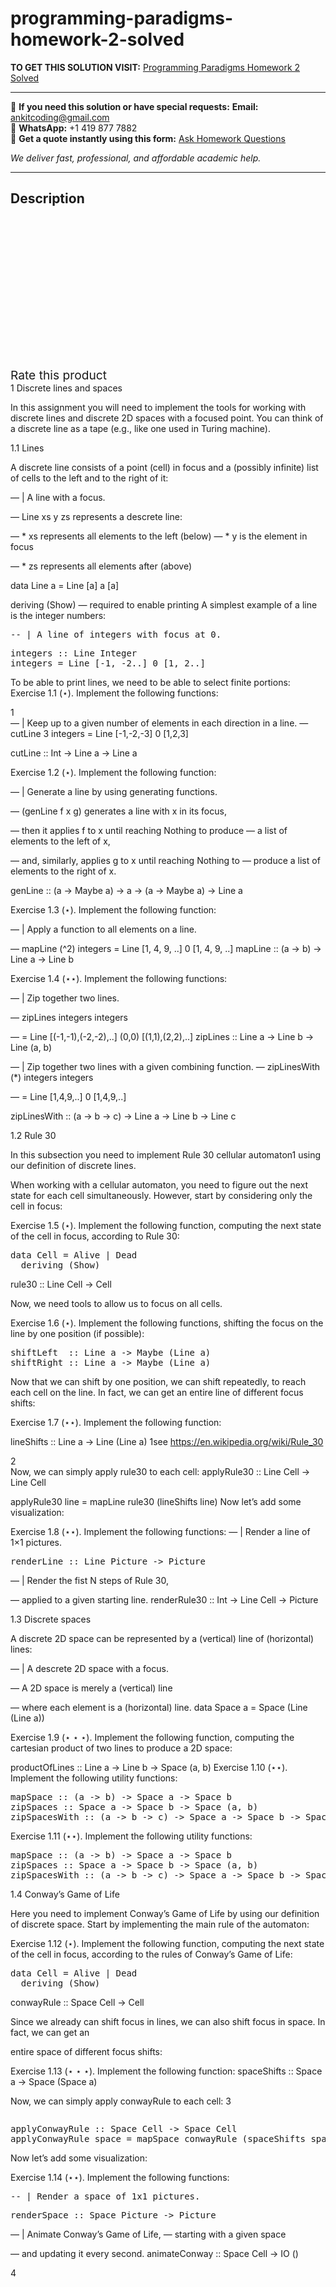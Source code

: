 # programming-paradigms-homework-2-solved
**TO GET THIS SOLUTION VISIT:** [Programming Paradigms Homework 2 Solved](https://www.ankitcodinghub.com/product/programming-paradigms-homework-2-solved/)


---

📩 **If you need this solution or have special requests:** **Email:** ankitcoding@gmail.com  
📱 **WhatsApp:** +1 419 877 7882  
📄 **Get a quote instantly using this form:** [Ask Homework Questions](https://www.ankitcodinghub.com/services/ask-homework-questions/)

*We deliver fast, professional, and affordable academic help.*

---

<h2>Description</h2>



<div class="kk-star-ratings kksr-auto kksr-align-center kksr-valign-top" data-payload="{&quot;align&quot;:&quot;center&quot;,&quot;id&quot;:&quot;100196&quot;,&quot;slug&quot;:&quot;default&quot;,&quot;valign&quot;:&quot;top&quot;,&quot;ignore&quot;:&quot;&quot;,&quot;reference&quot;:&quot;auto&quot;,&quot;class&quot;:&quot;&quot;,&quot;count&quot;:&quot;0&quot;,&quot;legendonly&quot;:&quot;&quot;,&quot;readonly&quot;:&quot;&quot;,&quot;score&quot;:&quot;0&quot;,&quot;starsonly&quot;:&quot;&quot;,&quot;best&quot;:&quot;5&quot;,&quot;gap&quot;:&quot;4&quot;,&quot;greet&quot;:&quot;Rate this product&quot;,&quot;legend&quot;:&quot;0\/5 - (0 votes)&quot;,&quot;size&quot;:&quot;24&quot;,&quot;title&quot;:&quot;Programming Paradigms Homework 2 Solved&quot;,&quot;width&quot;:&quot;0&quot;,&quot;_legend&quot;:&quot;{score}\/{best} - ({count} {votes})&quot;,&quot;font_factor&quot;:&quot;1.25&quot;}">

<div class="kksr-stars">

<div class="kksr-stars-inactive">
            <div class="kksr-star" data-star="1" style="padding-right: 4px">


<div class="kksr-icon" style="width: 24px; height: 24px;"></div>
        </div>
            <div class="kksr-star" data-star="2" style="padding-right: 4px">


<div class="kksr-icon" style="width: 24px; height: 24px;"></div>
        </div>
            <div class="kksr-star" data-star="3" style="padding-right: 4px">


<div class="kksr-icon" style="width: 24px; height: 24px;"></div>
        </div>
            <div class="kksr-star" data-star="4" style="padding-right: 4px">


<div class="kksr-icon" style="width: 24px; height: 24px;"></div>
        </div>
            <div class="kksr-star" data-star="5" style="padding-right: 4px">


<div class="kksr-icon" style="width: 24px; height: 24px;"></div>
        </div>
    </div>

<div class="kksr-stars-active" style="width: 0px;">
            <div class="kksr-star" style="padding-right: 4px">


<div class="kksr-icon" style="width: 24px; height: 24px;"></div>
        </div>
            <div class="kksr-star" style="padding-right: 4px">


<div class="kksr-icon" style="width: 24px; height: 24px;"></div>
        </div>
            <div class="kksr-star" style="padding-right: 4px">


<div class="kksr-icon" style="width: 24px; height: 24px;"></div>
        </div>
            <div class="kksr-star" style="padding-right: 4px">


<div class="kksr-icon" style="width: 24px; height: 24px;"></div>
        </div>
            <div class="kksr-star" style="padding-right: 4px">


<div class="kksr-icon" style="width: 24px; height: 24px;"></div>
        </div>
    </div>
</div>


<div class="kksr-legend" style="font-size: 19.2px;">
            <span class="kksr-muted">Rate this product</span>
    </div>
    </div>
<div class="page" title="Page 1">
<div class="layoutArea">
<div class="column">
1 Discrete lines and spaces

In this assignment you will need to implement the tools for working with discrete lines and discrete 2D spaces with a focused point. You can think of a discrete line as a tape (e.g., like one used in Turing machine).

1.1 Lines

A discrete line consists of a point (cell) in focus and a (possibly infinite) list of cells to the left and to the right of it:

— | A line with a focus.

— Line xs y zs represents a descrete line:

— * xs represents all elements to the left (below) — * y is the element in focus

— * zs represents all elements after (above)

data Line a = Line [a] a [a]

deriving (Show) — required to enable printing A simplest example of a line is the integer numbers:

<pre>-- | A line of integers with focus at 0.
</pre>
<pre>integers :: Line Integer
integers = Line [-1, -2..] 0 [1, 2..]
</pre>
To be able to print lines, we need to be able to select finite portions: Exercise 1.1 (⋆). Implement the following functions:

</div>
</div>
<div class="layoutArea">
<div class="column">
1

</div>
</div>
</div>
<div class="page" title="Page 2">
<div class="layoutArea">
<div class="column">
— | Keep up to a given number of elements in each direction in a line. — cutLine 3 integers = Line [-1,-2,-3] 0 [1,2,3]

cutLine :: Int -&gt; Line a -&gt; Line a

Exercise 1.2 (⋆). Implement the following function:

— | Generate a line by using generating functions.

— (genLine f x g) generates a line with x in its focus,

— then it applies f to x until reaching Nothing to produce — a list of elements to the left of x,

— and, similarly, applies g to x until reaching Nothing to — produce a list of elements to the right of x.

genLine :: (a -&gt; Maybe a) -&gt; a -&gt; (a -&gt; Maybe a) -&gt; Line a

Exercise 1.3 (⋆). Implement the following function:

— | Apply a function to all elements on a line.

— mapLine (^2) integers = Line [1, 4, 9, ..] 0 [1, 4, 9, ..] mapLine :: (a -&gt; b) -&gt; Line a -&gt; Line b

Exercise 1.4 (⋆⋆). Implement the following functions:

— | Zip together two lines.

— zipLines integers integers

— = Line [(-1,-1),(-2,-2),..] (0,0) [(1,1),(2,2),..] zipLines :: Line a -&gt; Line b -&gt; Line (a, b)

— | Zip together two lines with a given combining function. — zipLinesWith (*) integers integers

— = Line [1,4,9,..] 0 [1,4,9,..]

zipLinesWith :: (a -&gt; b -&gt; c) -&gt; Line a -&gt; Line b -&gt; Line c

1.2 Rule 30

In this subsection you need to implement Rule 30 cellular automaton1 using our definition of discrete lines.

When working with a cellular automaton, you need to figure out the next state for each cell simultaneously. However, start by considering only the cell in focus:

Exercise 1.5 (⋆). Implement the following function, computing the next state of the cell in focus, according to Rule 30:

<pre>data Cell = Alive | Dead
  deriving (Show)
</pre>
rule30 :: Line Cell -&gt; Cell

Now, we need tools to allow us to focus on all cells.

Exercise 1.6 (⋆). Implement the following functions, shifting the focus on the line by one position (if possible):

<pre>shiftLeft  :: Line a -&gt; Maybe (Line a)
shiftRight :: Line a -&gt; Maybe (Line a)
</pre>
Now that we can shift by one position, we can shift repeatedly, to reach each cell on the line. In fact, we can get an entire line of different focus shifts:

Exercise 1.7 (⋆⋆). Implement the following function:

lineShifts :: Line a -&gt; Line (Line a) 1see https://en.wikipedia.org/wiki/Rule_30

</div>
</div>
<div class="layoutArea">
<div class="column">
2

</div>
</div>
</div>
<div class="page" title="Page 3">
<div class="layoutArea">
<div class="column">
Now, we can simply apply rule30 to each cell: applyRule30 :: Line Cell -&gt; Line Cell

applyRule30 line = mapLine rule30 (lineShifts line) Now let’s add some visualization:

Exercise 1.8 (⋆⋆). Implement the following functions: — | Render a line of 1×1 pictures.

<pre>renderLine :: Line Picture -&gt; Picture
</pre>
— | Render the fist N steps of Rule 30,

— applied to a given starting line. renderRule30 :: Int -&gt; Line Cell -&gt; Picture

1.3 Discrete spaces

A discrete 2D space can be represented by a (vertical) line of (horizontal) lines:

— | A descrete 2D space with a focus.

— A 2D space is merely a (vertical) line

— where each element is a (horizontal) line. data Space a = Space (Line (Line a))

Exercise 1.9 (⋆ ⋆ ⋆). Implement the following function, computing the cartesian product of two lines to produce a 2D space:

productOfLines :: Line a -&gt; Line b -&gt; Space (a, b) Exercise 1.10 (⋆⋆). Implement the following utility functions:

<pre>mapSpace :: (a -&gt; b) -&gt; Space a -&gt; Space b
zipSpaces :: Space a -&gt; Space b -&gt; Space (a, b)
zipSpacesWith :: (a -&gt; b -&gt; c) -&gt; Space a -&gt; Space b -&gt; Space c
</pre>
Exercise 1.11 (⋆⋆). Implement the following utility functions:

<pre>mapSpace :: (a -&gt; b) -&gt; Space a -&gt; Space b
zipSpaces :: Space a -&gt; Space b -&gt; Space (a, b)
zipSpacesWith :: (a -&gt; b -&gt; c) -&gt; Space a -&gt; Space b -&gt; Space c
</pre>
1.4 Conway’s Game of Life

Here you need to implement Conway’s Game of Life by using our definition of discrete space. Start by implementing the main rule of the automaton:

Exercise 1.12 (⋆). Implement the following function, computing the next state of the cell in focus, according to the rules of Conway’s Game of Life:

<pre>data Cell = Alive | Dead
  deriving (Show)
</pre>
conwayRule :: Space Cell -&gt; Cell

Since we already can shift focus in lines, we can also shift focus in space. In fact, we can get an

entire space of different focus shifts:

Exercise 1.13 (⋆ ⋆ ⋆). Implement the following function: spaceShifts :: Space a -&gt; Space (Space a)

Now, we can simply apply conwayRule to each cell: 3

</div>
</div>
</div>
<div class="page" title="Page 4">
<div class="layoutArea">
<div class="column">
<pre>applyConwayRule :: Space Cell -&gt; Space Cell
applyConwayRule space = mapSpace conwayRule (spaceShifts space)
</pre>
Now let’s add some visualization:

Exercise 1.14 (⋆⋆). Implement the following functions:

<pre>-- | Render a space of 1x1 pictures.
</pre>
<pre>renderSpace :: Space Picture -&gt; Picture
</pre>
— | Animate Conway’s Game of Life, — starting with a given space

— and updating it every second. animateConway :: Space Cell -&gt; IO ()

</div>
</div>
<div class="layoutArea">
<div class="column">
4

</div>
</div>
</div>
